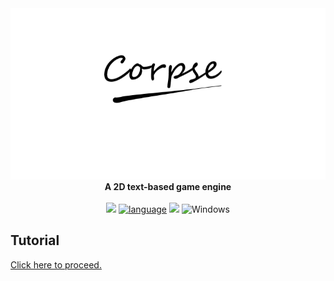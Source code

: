 <div align="center">
	<img src="assets/Logo.png"/>
	<br/>
	<b>A 2D text-based game engine </b>
	<br/>
	<br/>
	<a href="https://github.com/nguyenphuminh/Corpse/blob/master/LICENSE.md"><img src="https://img.shields.io/badge/license-MIT-blue.svg"/></a>
	<a href="https://github.com/nguyenphuminh/Corpse/search?l=batchfile"><img alt="language" src="https://img.shields.io/badge/language-Batchfile-purple.svg"></a>
	<a href="https://github.com/nguyenphuminh/Corpse/blob/master/.github/CONTRIBUTING.md"><img src="https://img.shields.io/badge/PRs-welcome-brightgreen.svg"></a>
	<img alt="Windows" src="https://img.shields.io/static/v1?label=&message=Windows&color=0078D6&logo=Windows">
</div>

## Tutorial
<a href="https://github.com/nguyenphuminh/Corpse/TUTORIAL.md">Click here to proceed.</a>
